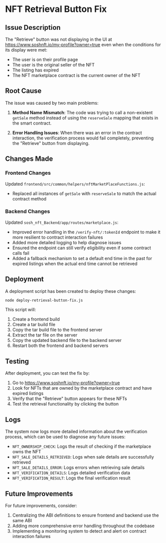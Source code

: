 # NFT Retrieval Button Fix

## Issue Description

The "Retrieve" button was not displaying in the UI at https://www.soshnft.io/my-profile?owner=true even when the conditions for its display were met:
- The user is on their profile page
- The user is the original seller of the NFT
- The listing has expired
- The NFT marketplace contract is the current owner of the NFT

## Root Cause

The issue was caused by two main problems:

1. **Method Name Mismatch**: The code was trying to call a non-existent `getSale` method instead of using the `reserveSale` mapping that exists in the smart contract.

2. **Error Handling Issues**: When there was an error in the contract interaction, the verification process would fail completely, preventing the "Retrieve" button from displaying.

## Changes Made

### Frontend Changes

Updated `frontend/src/common/helpers/nftMarketPlaceFunctions.js`:
- Replaced all instances of `getSale` with `reserveSale` to match the actual contract method

### Backend Changes

Updated `sosh_nft_Backend/app/routes/marketplace.js`:
- Improved error handling in the `/verify-nft/:tokenId` endpoint to make it more resilient to contract interaction failures
- Added more detailed logging to help diagnose issues
- Ensured the endpoint can still verify eligibility even if some contract calls fail
- Added a fallback mechanism to set a default end time in the past for expired listings when the actual end time cannot be retrieved

## Deployment

A deployment script has been created to deploy these changes:

```bash
node deploy-retrieval-button-fix.js
```

This script will:
1. Create a frontend build
2. Create a tar build file
3. Copy the tar build file to the frontend server
4. Extract the tar file on the server
5. Copy the updated backend file to the backend server
6. Restart both the frontend and backend servers

## Testing

After deployment, you can test the fix by:

1. Go to https://www.soshnft.io/my-profile?owner=true
2. Look for NFTs that are owned by the marketplace contract and have expired listings
3. Verify that the "Retrieve" button appears for these NFTs
4. Test the retrieval functionality by clicking the button

## Logs

The system now logs more detailed information about the verification process, which can be used to diagnose any future issues:

- `NFT_OWNERSHIP_CHECK`: Logs the result of checking if the marketplace owns the NFT
- `NFT_SALE_DETAILS_RETRIEVED`: Logs when sale details are successfully retrieved
- `NFT_SALE_DETAILS_ERROR`: Logs errors when retrieving sale details
- `NFT_VERIFICATION_DETAILS`: Logs detailed verification data
- `NFT_VERIFICATION_RESULT`: Logs the final verification result

## Future Improvements

For future improvements, consider:

1. Centralizing the ABI definitions to ensure frontend and backend use the same ABI
2. Adding more comprehensive error handling throughout the codebase
3. Implementing a monitoring system to detect and alert on contract interaction failures
